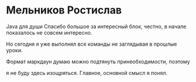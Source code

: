 # Мельников Ростислав
Java для души
Спасибо большое за интересный блок, честно, в начале показалось не совсем интересно.


Но сегодня я уже выполнял все команды не заглядывая в прошлые уроки.


Формат маркдаун думаю можно подтянуть принеобходимости, поэтому


я не буду здесь изощряться. Главное, основной смысл я понял. 

